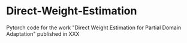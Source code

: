 # Direct-Weight-Estimation
Pytorch code for the work "Direct Weight Estimation for Partial Domain Adaptation" published in XXX
